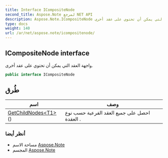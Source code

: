 ```yaml
---
title: Interface ICompositeNode
second_title: Aspose.Note لمرجع NET API
description: Aspose.Note.ICompositeNode واجهه المستخدم. واجهة العقد التي يمكن أن تحتوي على عقد أخرى.
type: docs
weight: 140
url: /ar/net/aspose.note/icompositenode/
---
```

## ICompositeNode interface

واجهة العقد التي يمكن أن تحتوي على عقد أخرى.

```csharp
public interface ICompositeNode
```

## طُرق

| اسم | وصف |
| --- | --- |
| [GetChildNodes&lt;T1&gt;](../../aspose.note/icompositenode/getchildnodes/#getchildnodes_1)() | احصل على جميع العقد الفرعية حسب نوع العقدة . |

### أنظر أيضا

* مساحة الاسم [Aspose.Note](../../aspose.note/)
* المجسم [Aspose.Note](../../)


